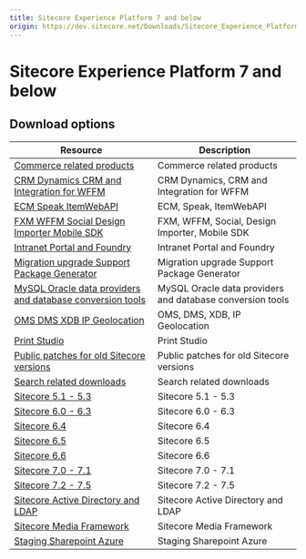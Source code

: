 ```yaml
---
title: Sitecore Experience Platform 7 and below
origin: https://dev.sitecore.net/Downloads/Sitecore_Experience_Platform/7_0/Sitecore_Experience_Platform_7_and_below.aspx
---
```


# Sitecore Experience Platform 7 and below

## Download options

 | Resource | Description |
 | --- | --- |
 | [Commerce related products](https://sitecoresdn.blob.core.windows.net/downloads/Commerce%20related%20products.zip) | Commerce related products |
 | [CRM Dynamics CRM and Integration for WFFM](https://sitecoresdn.blob.core.windows.net/downloads/CRM%2C%20Dynamics%20CRM%20and%20Integration%20for%20WFFM.zip) | CRM Dynamics, CRM and Integration for WFFM |
 | [ECM Speak ItemWebAPI](https://sitecoresdn.blob.core.windows.net/downloads/ECM%2C%20Speak%2C%20ItemWebAPI.zip) | ECM, Speak, ItemWebAPI |
 | [FXM WFFM Social Design Importer Mobile SDK](https://sitecoresdn.blob.core.windows.net/downloads/FXM%2C%20WFFM%2C%20Social%2C%20Design%20Importer%2C%20Mobile%20SDK.zip) | FXM, WFFM, Social, Design Importer, Mobile SDK |
 | [Intranet Portal and Foundry](https://sitecoresdn.blob.core.windows.net/downloads/Intranet%20Portal%20and%20Foundry.zip) | Intranet Portal and Foundry |
 | [Migration upgrade Support Package Generator](https://sitecoresdn.blob.core.windows.net/downloads/Migration%2C%20upgrade%2C%20Support%20Package%20Generator.zip) | Migration upgrade Support Package Generator |
 | [MySQL Oracle data providers and database conversion tools](https://sitecoresdn.blob.core.windows.net/downloads/MySQL%2C%20Oracle%20data%20providers%20and%20database%20conversion%20tools.zip) | MySQL Oracle data providers and database conversion tools |
 | [OMS DMS XDB IP Geolocation](https://sitecoresdn.blob.core.windows.net/downloads/OMS%2C%20%20DMS%2C%20%20XDB%2C%20%20IP%20Geolocation.zip) | OMS, DMS, XDB, IP Geolocation |
 | [Print Studio](https://sitecoresdn.blob.core.windows.net/downloads/Print%20Studio.zip) | Print Studio |
 | [Public patches for old Sitecore versions](https://sitecoresdn.blob.core.windows.net/downloads/Public%20patches%20for%20old%20Sitecore%20versions.zip) | Public patches for old Sitecore versions |
 | [Search related downloads](https://sitecoresdn.blob.core.windows.net/downloads/Search%20-%20related%20downloads.zip) | Search related downloads |
 | [Sitecore 5.1 - 5.3](https://sitecoresdn.blob.core.windows.net/downloads/Sitecore%205.1_5.3.zip) | Sitecore 5.1 - 5.3 |
 | [Sitecore 6.0 - 6.3](https://sitecoresdn.blob.core.windows.net/downloads/Sitecore%206.0_6.3.zip) | Sitecore 6.0 - 6.3 |
 | [Sitecore 6.4](https://sitecoresdn.blob.core.windows.net/downloads/Sitecore%206.4.zip) | Sitecore 6.4 |
 | [Sitecore 6.5](https://sitecoresdn.blob.core.windows.net/downloads/Sitecore%206.5.zip) | Sitecore 6.5 |
 | [Sitecore 6.6](https://sitecoresdn.blob.core.windows.net/downloads/Sitecore%206.6.zip) | Sitecore 6.6 |
 | [Sitecore 7.0 - 7.1](https://sitecoresdn.blob.core.windows.net/downloads/Sitecore%207.0_7.1.zip) | Sitecore 7.0 - 7.1 |
 | [Sitecore 7.2 - 7.5](https://sitecoresdn.blob.core.windows.net/downloads/Sitecore%207.2_7.5.zip) | Sitecore 7.2 - 7.5 |
 | [Sitecore Active Directory and LDAP](https://sitecoresdn.blob.core.windows.net/downloads/Sitecore%20Active%20Directory%20and%20LDAP.zip) | Sitecore Active Directory and LDAP |
 | [Sitecore Media Framework](https://sitecoresdn.blob.core.windows.net/downloads/Sitecore%20Media%20Framework.zip) | Sitecore Media Framework |
 | [Staging Sharepoint Azure](https://sitecoresdn.blob.core.windows.net/downloads/Staging%2C%20Sharepoint%2C%20Azure.zip) | Staging Sharepoint Azure |